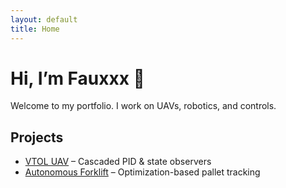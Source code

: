 ```yaml
---
layout: default
title: Home
---
```


# Hi, I’m Fauxxx 👋
Welcome to my portfolio. I work on UAVs, robotics, and controls.

## Projects
- [VTOL UAV](#) – Cascaded PID & state observers
- [Autonomous Forklift](#) – Optimization-based pallet tracking

